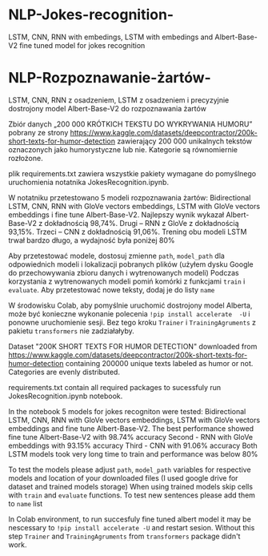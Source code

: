 # NLP-Jokes-recognition-
LSTM, CNN, RNN with embedings, LSTM with embedings and Albert-Base-V2 fine tuned model for jokes recognition

# NLP-Rozpoznawanie-żartów-
LSTM, CNN, RNN z osadzeniem, LSTM z osadzeniem i precyzyjnie dostrojony model Albert-Base-V2 do rozpoznawania żartów

Zbiór danych „200 000 KRÓTKICH TEKSTU DO WYKRYWANIA HUMORU” pobrany ze strony https://www.kaggle.com/datasets/deepcontractor/200k-short-texts-for-humor-detection zawierający 200 000 unikalnych tekstów oznaczonych jako humorystyczne lub nie. Kategorie są równomiernie rozłożone.

plik requirements.txt zawiera wszystkie pakiety wymagane do pomyślnego uruchomienia notatnika JokesRecognition.ipynb.

W notatniku przetestowano 5 modeli rozpoznawania żartów: Bidirectional LSTM, CNN, RNN with GloVe vectors embeddings, LSTM with GloVe vectors embeddings i fine tune Albert-Base-V2.
Najlepszy wynik wykazał Albert-Base-V2 z dokładnością 98,74%.
Drugi – RNN z GloVe z dokładnością 93,15%.
Trzeci – CNN z dokładnością 91,06%.
Trening obu modeli LSTM trwał bardzo długo, a wydajność była poniżej 80%

Aby przetestować modele, dostosuj zmienne `path`, `model_path` dla odpowiednich modeli i lokalizacji pobranych plików (użyłem dysku Google do przechowywania zbioru danych i wytrenowanych modeli)
Podczas korzystania z wytrenowanych modeli pomiń komórki z funkcjami `train` i `evaluate`.
Aby przetestować nowe teksty, dodaj je do listy `name`

W środowisku Colab, aby pomyślnie uruchomić dostrojony model Alberta, może być konieczne wykonanie polecenia `!pip install accelerate  -U` i ponowne uruchomienie sesji. Bez tego kroku `Trainer` i `TrainingAgruments` z pakietu `transformers` nie zadziałałyby.

Dataset "200K SHORT TEXTS FOR HUMOR DETECTION" downloaded from https://www.kaggle.com/datasets/deepcontractor/200k-short-texts-for-humor-detection containing 200000 unique texts labeled as humor or not. Categories are evenly distributed.

requirements.txt contain all required packages to sucessfuly run JokesRecognition.ipynb notebook.

In the notebook 5 models for jokes recogniton were tested: Bidirectional LSTM, CNN, RNN with GloVe vectors embeddings, LSTM with GloVe vectors embeddings and fine tune Albert-Base-V2.
The best performance showed fine tune Albert-Base-V2 with 98.74% accuracy
Second - RNN with GloVe embeddings with 93.15% accuracy
Third - CNN with 91.06% accuracy
Both LSTM models took very long time to train and performance was below 80%

To test the models please adjust `path`, `model_path` variables for respective models and location of your downloaded files (I used google drive for dataset and trained models storage)
When using trained models skip cells with `train` and `evaluate` functions.
To test new sentences please add them to `name` list

In Colab environment, to run succesfuly fine tuned albert model it may be nescessary to `!pip install accelerate -U` and restart sesion. Without this step `Trainer` and `TrainingAgruments` from `transformers` package didn't work.
